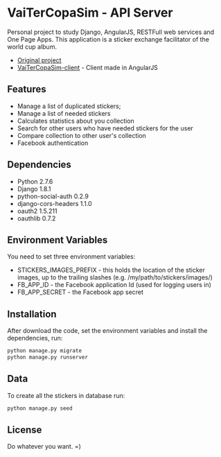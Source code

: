 VaiTerCopaSim - API Server
===
Personal project to study Django, AngularJS, RESTFull web services and One Page Apps. This application is a sticker exchange facilitator of the world cup album.

* [Original project](https://github.com/wormangel/VaiTerCopaSim)
* [VaiTerCopaSim-client](https://github.com/otaciliolacerda/VaiTerCopaSim-client) - Client made in AngularJS

Features
---
* Manage a list of duplicated stickers;
* Manage a list of needed stickers
* Calculates statistics about you collection
* Search for other users who have needed stickers for the user
* Compare collection to other user's collection
* Facebook authentication

Dependencies
---
* Python 2.7.6
* Django 1.8.1
* python-social-auth 0.2.9
* django-cors-headers 1.1.0
* oauth2 1.5.211
* oauthlib 0.7.2

Environment Variables
---
You need to set three environment variables:
* STICKERS_IMAGES_PREFIX - this holds the location of the sticker images, up to the trailing slashes (e.g. /my/path/to/stickers/images/)
* FB_APP_ID - the Facebook application Id (used for logging users in)
* FB_APP_SECRET - the Facebook app secret

Installation
---
After download the code, set the environment variables and install the dependencies, run:

```python
python manage.py migrate
python manage.py runserver
```

Data
---
To create all the stickers in database run:

```python
python manage.py seed
```

License
---
Do whatever you want. =)